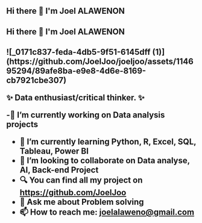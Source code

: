 ## Hi there 👋 I'm Joel ALAWENON
<h2 style="display: center;"> Hi there 👋 I'm Joel ALAWENON<h2/>

  <div style="display: center;">
![_0171c837-feda-4db5-9f51-6145dff (1)](https://github.com/JoelJoo/joeljoo/assets/114695294/89afe8ba-e9e8-4d6e-8169-cb7921cbe307)
  </div>

✨ Data enthusiast/critical thinker. ✨


-🔭 I’m currently working on Data analysis projects
- 🌱 I’m currently learning Python, R, Excel, SQL, Tableau, Power BI
- 👯 I’m looking to collaborate on Data analyse, AI, Back-end Project
- 🔍 You can find all my project on https://github.com/JoelJoo
- 💬 Ask me about Problem solving
- 📫 How to reach me: joelalaweno@gmail.com
